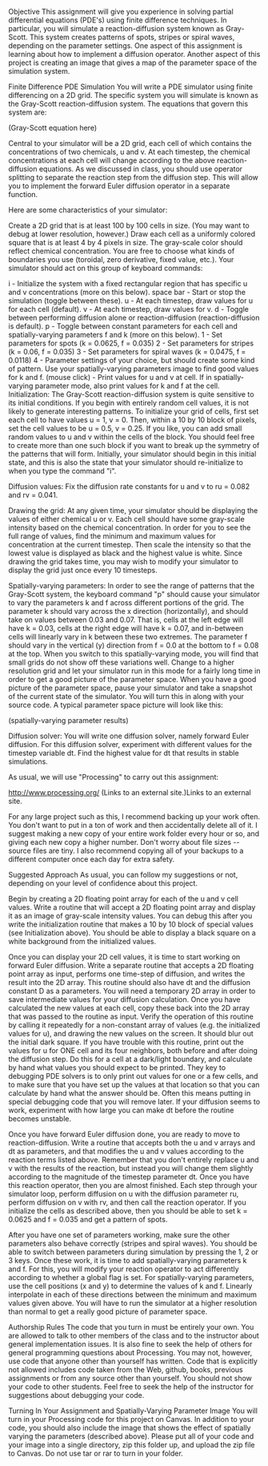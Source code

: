 Objective
This assignment will give you experience in solving partial differential equations (PDE's) using finite difference techniques.  In particular, you will simulate a reaction-diffusion system known as Gray-Scott.  This system creates patterns of spots, stripes or spiral waves, depending on the parameter settings.  One aspect of this assignment is learning about how to implement a diffusion operator.  Another aspect of this project is creating an image that gives a map of the parameter space of the simulation system.

Finite Difference PDE Simulation
You will write a PDE simulator using finite differencing on a 2D grid.  The specific system you will simulate is known as the Gray-Scott reaction-diffusion system.  The equations that govern this system are:

(Gray-Scott equation here)

Central to your simulator will be a 2D grid, each cell of which contains the concentrations of two chemicals, u and v.  At each timestep, the chemical concentrations at each cell will change according to the above reaction-diffusion equations.  As we discussed in class, you should use operator splitting to separate the reaction step from the diffusion step.  This will allow you to implement the forward Euler diffusion operator in a separate function.

Here are some characteristics of your simulator:

Create a 2D grid that is at least 100 by 100 cells in size.  (You may want to debug at lower resolution, however.)
Draw each cell as a uniformly colored square that is at least 4 by 4 pixels in size.  The gray-scale color should reflect chemical concentration.
You are free to choose what kinds of boundaries you use (toroidal, zero derivative, fixed value, etc.).
Your simulator should act on this group of keyboard commands:

i - Initialize the system with a fixed rectangular region that has specific u and v concentrations (more on this below).
space bar - Start or stop the simulation (toggle between these).
u - At each timestep, draw values for u for each cell (default).
v - At each timestep, draw values for v.
d - Toggle between performing diffusion alone or reaction-diffusion (reaction-diffusion is default).
p - Toggle between constant parameters for each cell and spatially-varying parameters f and k (more on this below).
1 - Set parameters for spots (k = 0.0625, f = 0.035)
2 - Set parameters for stripes (k = 0.06, f = 0.035)
3 - Set parameters for spiral waves (k = 0.0475, f = 0.0118)
4 - Parameter settings of your choice, but should create some kind of pattern.  Use your spatially-varying parameters image to find good values for k and f.
(mouse click) - Print values for u and v at cell.  If in spatially-varying parameter mode, also print values for k and f at the cell.
Initialization:  The Gray-Scott reaction-diffusion system is quite sensitive to its initial conditions.  If you begin with entirely random cell values, it is not likely to generate interesting patterns.  To initialize your grid of cells, first set each cell to have values u = 1, v = 0.  Then, within a 10 by 10 block of pixels, set the cell values to be u = 0.5, v = 0.25.   If you like, you can add small random values to u and v within the cells of the block.  You should feel free to create more than one such block if you want to break up the symmetry of the patterns that will form.  Initially, your simulator should begin in this initial state, and this is also the state that your simulator should re-initialize to when you type the command "i".

Diffusion values:  Fix the diffusion rate constants for u and v to ru = 0.082 and rv = 0.041.

Drawing the grid: At any given time, your simulator should be displaying the values of either chemical u or v.  Each cell should have some gray-scale intensity based on the chemical concentration.  In order for you to see the full range of values, find the minimum and maximum values for concentration at the current timestep.  Then scale the intensity so that the lowest value is displayed as black and the highest value is white.  Since drawing the grid takes time, you may wish to modify your simulator to display the grid just once every 10 timesteps.

Spatially-varying parameters:  In order to see the range of patterns that the Gray-Scott system, the keyboard command "p" should cause your simulator to vary the parameters k and f across different portions of the grid.  The parameter k should vary across the x direction (horizontally), and should take on values between 0.03 and 0.07.  That is, cells at the left edge will have k = 0.03, cells at the right edge will have k = 0.07, and in-between cells will linearly vary in k between these two extremes.  The parameter f should vary in the vertical (y) direction from f = 0.0 at the bottom to f = 0.08 at the top.  When you switch to this spatially-varying mode, you will find that small grids do not show off these variations well.  Change to a higher resolution grid and let your simulator run in this mode for a fairly long time in order to get a good picture of the parameter space.  When you have a good picture of the parameter space, pause your simulator and take a snapshot of the current state of the simulator.  You will turn this in along with your source code.  A typical parameter space picture will look like this:

(spatially-varying parameter results)

Diffusion solver:  You will write one diffusion solver, namely forward Euler diffusion.  For this diffusion solver, experiment with different values for the timestep variable dt.  Find the highest value for dt that results in stable simulations.

As usual, we will use "Processing" to carry out this assignment:

http://www.processing.org/ (Links to an external site.)Links to an external site.

For any large project such as this, I recommend backing up your work often. You don't want to put in a ton of work and then accidentally delete all of it. I suggest making a new copy of your entire work folder every hour or so, and giving each new copy a higher number. Don't worry about file sizes -- source files are tiny. I also recommend copying all of your backups to a different computer once each day for extra safety.

Suggested Approach
As usual, you can follow my suggestions or not, depending on your level of confidence about this project.

Begin by creating a 2D floating point array for each of the u and v cell values.  Write a routine that will accept a 2D floating point array and display it as an image of gray-scale intensity values.  You can debug this after you write the initialization routine that makes a 10 by 10 block of special values (see Initialization above).  You should be able to display a black square on a white background from the initialized values.

Once you can display your 2D cell values, it is time to start working on forward Euler diffusion.  Write a separate routine that accepts a 2D floating point array as input,  performs one time-step of diffusion, and writes the result into the 2D array.  This routine should also have dt and the diffusion constant D as a parameters.  You will need a temporary 2D array in order to save intermediate values for your diffusion calculation.  Once you have calculated the new values at each cell, copy these back into the 2D array that was passed to the routine as input.  Verify the operation of this routine by calling it repeatedly for a non-constant array of values (e.g. the initialized values for u), and drawing the new values on the screen.  It should blur out the initial dark square.  If you have trouble with this routine, print out the values for u for ONE cell and its four neighbors, both before and after doing the diffusion step.  Do this for a cell at a dark/light boundary, and calculate by hand what values you should expect to be printed.  They key to debugging PDE solvers is to only print out values for one or a few cells, and to make sure that you have set up the values at that location so that you can calculate by hand what the answer should be.  Often this means putting in special debugging code that you will remove later.  If your diffusion seems to work, experiment with how large you can make dt before the routine becomes unstable.

Once you have forward Euler diffusion done, you are ready to move to reaction-diffusion.  Write a routine that accepts both the u and v arrays and dt as parameters, and that modifies the u and v values according to the reaction terms listed above.  Remember that you don't entirely replace u and v with the results of the reaction, but instead you will change them slightly according to the magnitude of the timestep parameter dt.  Once you have this reaction operator, then you are almost finished.  Each step through your simulator loop, perform diffusion on u with the diffusion parameter ru, perform diffusion on v with rv, and then call the reaction operator.  If you initialize the cells as described above, then you should be able to set k = 0.0625 and f = 0.035 and get a pattern of spots.

After you have one set of parameters working, make sure the other parameters also behave correctly (stripes and spiral waves).  You should be able to switch between parameters during simulation by pressing the 1, 2 or 3 keys.  Once these work, it is time to add spatially-varying parameters k and f.  For this, you will modify your reaction operator to act differently according to whether a global flag is set.  For spatially-varying parameters, use the cell positions (x and y) to determine the values of k and f.  Linearly interpolate in each of these directions between the minimum and maximum values given above.  You will have to run the simulator at a higher resolution than normal to get a really good picture of parameter space.

Authorship Rules
The code that you turn in must be entirely your own. You are allowed to talk to other members of the class and to the instructor about general implementation issues. It is also fine to seek the help of others for general programming questions about Processing. You may not, however, use code that anyone other than yourself has written.  Code that is explicitly not allowed includes code taken from the Web, github, books, previous assignments or from any source other than yourself. You should not show your code to other students. Feel free to seek the help of the instructor for suggestions about debugging your code.

Turning In Your Assignment and Spatially-Varying Parameter Image
You will turn in your Processing code for this project on Canvas.  In addition to your code, you should also include the image that shows the effect of spatially varying the  parameters (described above).  Please put all of your code and your image into a single directory,  zip this folder up, and upload the zip file to Canvas.  Do not use tar or rar to turn in your folder.